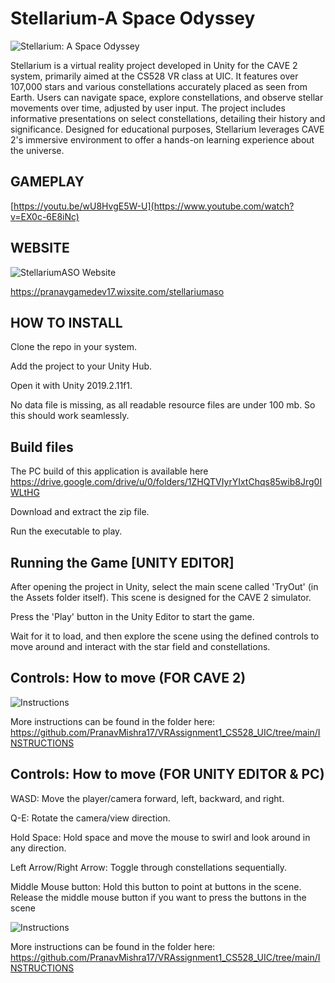 # Stellarium-A Space Odyssey

![Stellarium: A Space Odyssey](https://raw.githubusercontent.com/PranavMishra17/VRAssignment1_CS528_UIC/main/Icon.png)

Stellarium is a virtual reality project developed in Unity for the CAVE 2 system, primarily aimed at the CS528 VR class at UIC. It features over 107,000 stars and various constellations accurately placed as seen from Earth. Users can navigate space, explore constellations, and observe stellar movements over time, adjusted by user input. The project includes informative presentations on select constellations, detailing their history and significance. Designed for educational purposes, Stellarium leverages CAVE 2's immersive environment to offer a hands-on learning experience about the universe.

## GAMEPLAY
[https://youtu.be/wU8HvgE5W-U](https://www.youtube.com/watch?v=EX0c-6E8iNc) 

## WEBSITE

![StellariumASO Website](https://raw.githubusercontent.com/PranavMishra17/VRAssignment1_CS528_UIC/main/website.png)

https://pranavgamedev17.wixsite.com/stellariumaso

## HOW TO INSTALL

Clone the repo in your system.

Add the project to your Unity Hub.

Open it with Unity 2019.2.11f1.

No data file is missing, as all readable resource files are under 100 mb. So this should work seamlessly.

## Build files

The PC build of this application is available here https://drive.google.com/drive/u/0/folders/1ZHQTVIyrYIxtChqs85wib8Jrg0IWLtHG 

Download and extract the zip file.

Run the executable to play.

## Running the Game [UNITY EDITOR]

After opening the project in Unity, select the main scene called 'TryOut' (in the Assets folder itself). This scene is designed for the CAVE 2 simulator.

Press the 'Play' button in the Unity Editor to start the game.

Wait for it to load, and then explore the scene using the defined controls to move around and interact with the star field and constellations.


## Controls: How to move (FOR CAVE 2)

![Instructions](https://raw.githubusercontent.com/PranavMishra17/VRAssignment1_CS528_UIC/main/INSTRUCTIONS/3.png)

More instructions can be found in the folder here: https://github.com/PranavMishra17/VRAssignment1_CS528_UIC/tree/main/INSTRUCTIONS

## Controls: How to move (FOR UNITY EDITOR & PC)

WASD: Move the player/camera forward, left, backward, and right.

Q-E: Rotate the camera/view direction.

Hold Space: Hold space and move the mouse to swirl and look around in any direction.

Left Arrow/Right Arrow: Toggle through constellations sequentially.

Middle Mouse button: Hold this button to point at buttons in the scene. Release the middle mouse button if you want to press the buttons in the scene

![Instructions](https://raw.githubusercontent.com/PranavMishra17/VRAssignment1_CS528_UIC/main/INSTRUCTIONS/5.png)

More instructions can be found in the folder here: https://github.com/PranavMishra17/VRAssignment1_CS528_UIC/tree/main/INSTRUCTIONS
